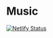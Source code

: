 # Music
[![Netlify Status](https://api.netlify.com/api/v1/badges/db782e46-1522-4f53-991b-9b228f75a240/deploy-status)](https://app.netlify.com/projects/prismatic-pavlova-938255/deploys)